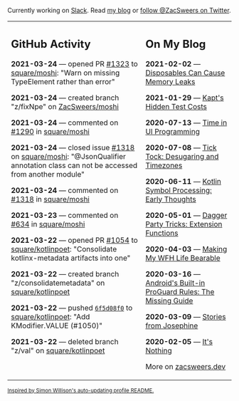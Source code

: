Currently working on [Slack](https://slack.com/). Read [my blog](https://zacsweers.dev/) or [follow @ZacSweers on Twitter](https://twitter.com/ZacSweers).

<table><tr><td valign="top" width="60%">

## GitHub Activity
<!-- githubActivity starts -->
**2021-03-24** — opened PR [#1323](https://api.github.com/repos/square/moshi/pulls/1323) to [square/moshi](https://api.github.com/repos/square/moshi): "Warn on missing TypeElement rather than error"

**2021-03-24** — created branch "z/fixNpe" on [ZacSweers/moshi](https://api.github.com/repos/ZacSweers/moshi)

**2021-03-24** — commented on [#1290](https://github.com/square/moshi/issues/1290#issuecomment-805505481) in [square/moshi](https://api.github.com/repos/square/moshi)

**2021-03-24** — closed issue [#1318](https://api.github.com/repos/square/moshi/issues/1318) on [square/moshi](https://api.github.com/repos/square/moshi): "@JsonQualifier annotation class can not be accessed from another module"

**2021-03-24** — commented on [#1318](https://github.com/square/moshi/issues/1318#issuecomment-805504442) in [square/moshi](https://api.github.com/repos/square/moshi)

**2021-03-23** — commented on [#634](https://github.com/square/moshi/issues/634#issuecomment-804670996) in [square/moshi](https://api.github.com/repos/square/moshi)

**2021-03-22** — opened PR [#1054](https://api.github.com/repos/square/kotlinpoet/pulls/1054) to [square/kotlinpoet](https://api.github.com/repos/square/kotlinpoet): "Consolidate kotlinx-metadata artifacts into one"

**2021-03-22** — created branch "z/consolidatemetadata" on [square/kotlinpoet](https://api.github.com/repos/square/kotlinpoet)

**2021-03-22** — pushed [`6f5d08f0`](https://github.com/square/kotlinpoet/commit/6f5d08f0134268d044b816d01d6999f4cb9b5e77) to [square/kotlinpoet](https://api.github.com/repos/square/kotlinpoet): "Add KModifier.VALUE (#1050)"

**2021-03-22** — deleted branch "z/val" on [square/kotlinpoet](https://api.github.com/repos/square/kotlinpoet)
<!-- githubActivity ends -->
</td><td valign="top" width="40%">

## On My Blog
<!-- blog starts -->
**2021-02-02** — [Disposables Can Cause Memory Leaks](https://www.zacsweers.dev/disposables-can-cause-memory-leaks/)

**2021-01-29** — [Kapt's Hidden Test Costs](https://www.zacsweers.dev/kapts-hidden-test-costs/)

**2020-07-13** — [Time in UI Programming](https://www.zacsweers.dev/time-in-ui/)

**2020-07-08** — [Tick Tock: Desugaring and Timezones](https://www.zacsweers.dev/ticktock-desugaring-timezones/)

**2020-06-11** — [Kotlin Symbol Processing: Early Thoughts](https://www.zacsweers.dev/kotlin-symbol-processor-early-thoughts/)

**2020-05-01** — [Dagger Party Tricks: Extension Functions](https://www.zacsweers.dev/dagger-party-tricks-extension-functions/)

**2020-04-03** — [Making My WFH Life Bearable](https://www.zacsweers.dev/making-wfh-life-bearable/)

**2020-03-16** — [Android's Built-in ProGuard Rules: The Missing Guide](https://www.zacsweers.dev/android-proguard-rules/)

**2020-03-09** — [Stories from Josephine](https://www.zacsweers.dev/stories-from-josephine/)

**2020-02-05** — [It's Nothing](https://www.zacsweers.dev/its-nothing/)
<!-- blog ends -->
More on [zacsweers.dev](https://zacsweers.dev/)
</td></tr></table>

<sub><a href="https://simonwillison.net/2020/Jul/10/self-updating-profile-readme/">Inspired by Simon Willison's auto-updating profile README.</a></sub>